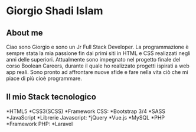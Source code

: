 # Giorgio Shadi Islam
## About me
Ciao sono Giorgio e sono un Jr Full Stack Developer. La programmazione è sempre stata la mia passione fin dai primi siti in HTML e CSS realizzati negli anni delle superiori. Attualmente sono impegnato nel progetto finale del corso Boolean Careers, durante il quale ho realizzato progetti ispirati a web app reali.
Sono pronto ad affrontare nuove sfide e fare nella vita ciò che mi piace di più cioè programmare.
## Il mio Stack tecnologico
*HTML5
*CSS3(SCSS)
*Framework CSS:
  *Bootstrap 3/4
  *SASS
*JavaScript
*Librerie Javascript:
  *jQuery
  *Vue.js
*MySQL
*PHP
*Framework PHP:
  *Laravel
